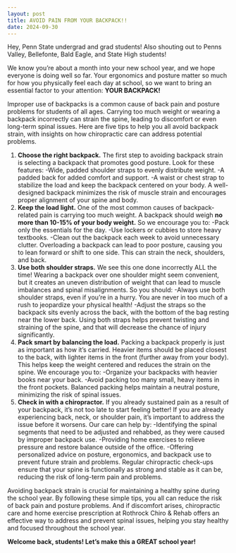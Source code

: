 ```yaml
---
layout: post
title: AVOID PAIN FROM YOUR BACKPACK!!
date: 2024-09-30
---
```


Hey, Penn State undergrad and grad students! Also shouting out to Penns Valley, Bellefonte, Bald Eagle, and State High students!

We know you’re about a month into your new school year, and we hope everyone is doing well so far. Your ergonomics and posture matter so much for how you physically feel each day at school, so we want to bring an essential factor to your attention: **YOUR BACKPACK!**

Improper use of backpacks is a common cause of back pain and posture problems for students of all ages. Carrying too much weight or wearing a backpack incorrectly can strain the spine, leading to discomfort or even long-term spinal issues. Here are five tips to help you all avoid backpack strain, with insights on how chiropractic care can address potential problems.

1. **Choose the right backpack.** The first step to avoiding backpack strain is selecting a backpack that promotes good posture. Look for these features:
-Wide, padded shoulder straps to evenly distribute weight.
-A padded back for added comfort and support.
-A waist or chest strap to stabilize the load and keep the backpack centered on your body.
A well-designed backpack minimizes the risk of muscle strain and encourages proper alignment of your spine and body.
2. **Keep the load light.** One of the most common causes of backpack-related pain is carrying too much weight. A backpack should weigh **no more than 10-15% of your body weight.** So we encourage you to:
-Pack only the essentials for the day.
-Use lockers or cubbies to store heavy textbooks.
-Clean out the backpack each week to avoid unnecessary clutter.
Overloading a backpack can lead to poor posture, causing you to lean forward or shift to one side. This can strain the neck, shoulders, and back.
3. **Use both shoulder straps.** We see this one done incorrectly ALL the time! Wearing a backpack over one shoulder might seem convenient, but it creates an uneven distribution of weight that can lead to muscle imbalances and spinal misalignments. So you should:
-Always use both shoulder straps, even if you’re in a hurry. You are never in too much of a rush to jeopardize your physical health!
-Adjust the straps so the backpack sits evenly across the back, with the bottom of the bag resting near the lower back.
Using both straps helps prevent twisting and straining of the spine, and that will decrease the chance of injury significantly.
4. **Pack smart by balancing the load.** Packing a backpack properly is just as important as how it’s carried. Heavier items should be placed closest to the back, with lighter items in the front (further away from your body). This helps keep the weight centered and reduces the strain on the spine. We encourage you to:
-Organize your backpacks with heavier books near your back.
-Avoid packing too many small, heavy items in the front pockets.
Balanced packing helps maintain a neutral posture, minimizing the risk of spinal issues.
5. **Check in with a chiropractor.** If you already sustained pain as a result of your backpack, it’s not too late to start feeling better! If you are already experiencing back, neck, or shoulder pain, it’s important to address the issue before it worsens. Our care can help by:
-Identifying the spinal segments that need to be adjusted and rehabbed, as they were caused by improper backpack use.
-Providing home exercises to relieve pressure and restore balance outside of the office.
-Offering personalized advice on posture, ergonomics, and backpack use to prevent future strain and problems.
Regular chiropractic check-ups ensure that your spine is functionally as strong and stable as it can be, reducing the risk of long-term pain and problems.

Avoiding backpack strain is crucial for maintaining a healthy spine during the school year. By following these simple tips, you all can reduce the risk of back pain and posture problems. And if discomfort arises, chiropractic care and home exercise prescription at Rothrock Chiro & Rehab offers an effective way to address and prevent spinal issues, helping you stay healthy and focused throughout the school year. 

**Welcome back, students! Let’s make this a GREAT school year!**